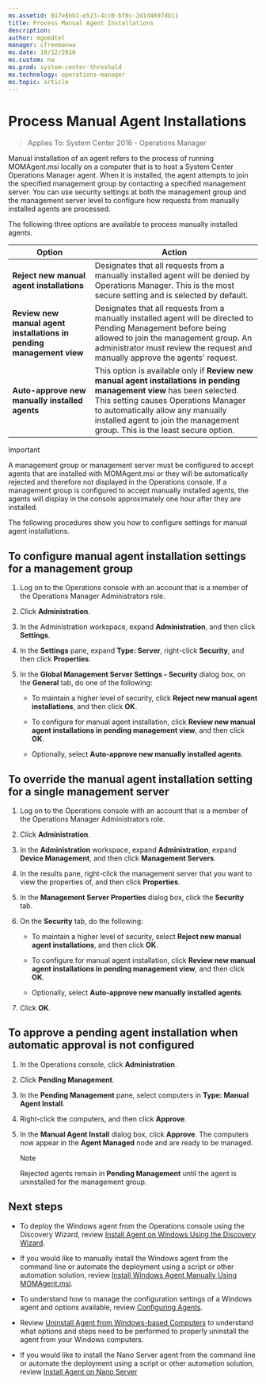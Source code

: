 ```yaml
---
ms.assetid: 017e8bb1-e523-4cc0-bf0c-2d1d4697db11
title: Process Manual Agent Installations
description:
author: mgoedtel
manager: cfreemanwa
ms.date: 10/12/2016
ms.custom: na
ms.prod: system-center-threshold
ms.technology: operations-manager
ms.topic: article
---
```


# Process Manual Agent Installations

>Applies To: System Center 2016 - Operations Manager

Manual installation of an agent refers to the process of running MOMAgent.msi locally on a computer that is to host a System Center Operations Manager agent. When it is installed, the agent attempts to join the specified management group by contacting a specified management server. You can use security settings at both the management group and the management server level to configure how requests from manually installed agents are processed.

The following three options are available to process manually installed agents.

|Option|Action|
|----------|----------|
|**Reject new manual agent installations**|Designates that all requests from a manually installed agent will be denied by Operations Manager. This is the most secure setting and is selected by default.|
|**Review new manual agent installations in pending management view**|Designates that all requests from a manually installed agent will be directed to Pending Management before being allowed to join the management group. An administrator must review the request and manually approve the agents' request.|
|**Auto-approve new manually installed agents**|This option is available only if **Review new manual agent installations in pending management view** has been selected. This setting causes Operations Manager to automatically allow any manually installed agent to join the management group. This is the least secure option.|

> [!IMPORTANT]
> A management group or management server must be configured to accept agents that are installed with MOMAgent.msi or they will be automatically rejected and therefore not displayed in the Operations console. If a management group is configured to accept manually installed agents, the agents will display in the console approximately one hour after they are installed.

The following procedures show you how to configure settings for manual agent installations.

## To configure manual agent installation settings for a management group

1.  Log on to the Operations console with an account that is a member of the Operations Manager Administrators role.

2.  Click **Administration**.

3.  In the Administration workspace, expand **Administration**, and then click **Settings**.

4.  In the **Settings** pane, expand **Type: Server**, right-click **Security**, and then click **Properties**.

5.  In the **Global Management Server Settings - Security** dialog box, on the **General** tab, do one of the following:

    -   To maintain a higher level of security, click **Reject new manual agent installations**, and then click **OK**.

    -   To configure for manual agent installation, click  **Review new manual agent installations in pending management view**, and then click **OK**.

    -   Optionally, select **Auto-approve new manually installed agents**.

## To override the manual agent installation setting for a single management server

1.  Log on to the Operations console with an account that is a member of the Operations Manager Administrators role.

2.  Click **Administration**.

3.  In the **Administration** workspace, expand **Administration**, expand **Device Management**, and then click **Management Servers**.

4.  In the results pane, right-click the management server that you want to view the properties of, and then click **Properties**.

5.  In the **Management Server Properties** dialog box, click the **Security** tab.

6.  On the **Security** tab, do the following:

    -   To maintain a higher level of security, select **Reject new manual agent installations**, and then click **OK**.

    -   To configure for manual agent installation, click **Review new manual agent installations in pending management view**, and then click **OK**.

    -   Optionally, select **Auto-approve new manually installed agents**.

7.  Click **OK**.

## To approve a pending agent installation when automatic approval is not configured

1.  In the Operations console, click **Administration**.

2.  Click **Pending Management**.

3.  In the **Pending Management** pane, select computers in **Type: Manual Agent Install**.

4.  Right-click the computers, and then click **Approve**.

5.  In the **Manual Agent Install** dialog box, click **Approve**. The computers now appear in the **Agent Managed** node and are ready to be managed.

    > [!NOTE]
    > Rejected agents remain in  **Pending Management**  until the agent is uninstalled for the management group.

## Next steps

- To deploy the Windows agent from the Operations console using the Discovery Wizard, review [Install Agent on Windows Using the Discovery Wizard](Install-Agent-on-Windows-Using-the-Discovery-Wizard.md).

- If you would like to manually install the Windows agent from the command line or automate the deployment using a script or other automation solution, review [Install Windows Agent Manually Using MOMAgent.msi](install-windows-agent-manually-using-momagent.md).

- To understand how to manage the configuration settings of a Windows agent and options available, review [Configuring Agents](Configuring-Agents.md).

- Review [Uninstall Agent from Windows-based Computers](Uninstall-Agent-from-Windows-based-Computers.md) to understand what options and steps need to be performed to properly uninstall  the agent from your Windows computers.  

- If you would like to install the Nano Server agent from the command line or automate the deployment using a script or other automation solution, review [Install Agent on Nano Server](Install-Agent-on-Nano-Server.md)

